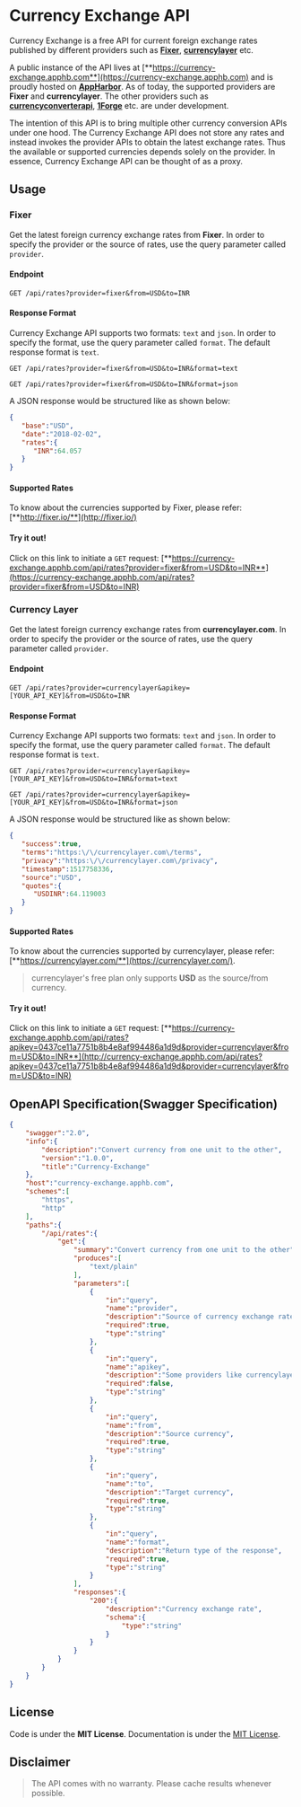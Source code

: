 # Currency Exchange API

Currency Exchange is a free API for current foreign exchange rates published by different providers such as [**Fixer**](http://fixer.io/), [**currencylayer**](https://currencylayer.com/) etc. 

A public instance of the API lives at [**https://currency-exchange.apphb.com**](https://currency-exchange.apphb.com) and is proudly hosted on [**AppHarbor**](https://appharbor.com/). As of today, the supported providers are **Fixer** and **currencylayer**. The other providers such as [**currencyconverterapi**](https://www.currencyconverterapi.com/), [**1Forge**](https://1forge.com/forex-data-api) etc. are under development.

The intention of this API is to bring multiple other currency conversion APIs under one hood. The Currency Exchange API does not store any rates and instead invokes the provider APIs to obtain the latest exchange rates. Thus the available or supported currencies depends solely on the provider. In essence, Currency Exchange API can be thought of as a proxy.


## Usage

### Fixer
Get the latest foreign currency exchange rates from **Fixer**. In order to specify the provider or the source of rates, use the query parameter called `provider`.

#### Endpoint
```http
GET /api/rates?provider=fixer&from=USD&to=INR
```

#### Response Format
Currency Exchange API supports two formats: `text` and `json`. In order to specify the format, use the query parameter called `format`. The default response format is `text`.

```http
GET /api/rates?provider=fixer&from=USD&to=INR&format=text
```

```http
GET /api/rates?provider=fixer&from=USD&to=INR&format=json
```

A JSON response would be structured like as shown below:

```json
{  
   "base":"USD",
   "date":"2018-02-02",
   "rates":{  
      "INR":64.057
   }
}
```

#### Supported Rates
To know about the currencies supported by Fixer, please refer: [**http://fixer.io/**](http://fixer.io/)

#### Try it out!
Click on this link to initiate a `GET` request: [**https://currency-exchange.apphb.com/api/rates?provider=fixer&from=USD&to=INR**](https://currency-exchange.apphb.com/api/rates?provider=fixer&from=USD&to=INR)

### Currency Layer
Get the latest foreign currency exchange rates from **currencylayer.com**. In order to specify the provider or the source of rates, use the query parameter called `provider`.

#### Endpoint
```http
GET /api/rates?provider=currencylayer&apikey=[YOUR_API_KEY]&from=USD&to=INR
```

#### Response Format
Currency Exchange API supports two formats: `text` and `json`. In order to specify the format, use the query parameter called `format`. The default response format is `text`.

```http
GET /api/rates?provider=currencylayer&apikey=[YOUR_API_KEY]&from=USD&to=INR&format=text
```

```http
GET /api/rates?provider=currencylayer&apikey=[YOUR_API_KEY]&from=USD&to=INR&format=json
```

A JSON response would be structured like as shown below:

```json
{
   "success":true,
   "terms":"https:\/\/currencylayer.com\/terms",
   "privacy":"https:\/\/currencylayer.com\/privacy",
   "timestamp":1517758336,
   "source":"USD",
   "quotes":{
      "USDINR":64.119003
   }
}
```

#### Supported Rates
To know about the currencies supported by currencylayer, please refer: [**https://currencylayer.com/**](https://currencylayer.com/).

> currencylayer's free plan only supports **USD** as the source/from currency.

#### Try it out!
Click on this link to initiate a `GET` request: [**https://currency-exchange.apphb.com/api/rates?apikey=0437ce11a7751b8b4e8af994486a1d9d&provider=currencylayer&from=USD&to=INR**](http://currency-exchange.apphb.com/api/rates?apikey=0437ce11a7751b8b4e8af994486a1d9d&provider=currencylayer&from=USD&to=INR)

## OpenAPI Specification(Swagger Specification)
```json
{
    "swagger":"2.0",
    "info":{
        "description":"Convert currency from one unit to the other",
        "version":"1.0.0",
        "title":"Currency-Exchange"
    },
    "host":"currency-exchange.apphb.com",
    "schemes":[
        "https",
        "http"
    ],
    "paths":{
        "/api/rates":{
            "get":{
                "summary":"Convert currency from one unit to the other",
                "produces":[
                    "text/plain"
                ],
                "parameters":[
                    {
                        "in":"query",
                        "name":"provider",
                        "description":"Source of currency exchange rates(fixer, currencylayer etc)",
                        "required":true,
                        "type":"string"
                    },
                    {
                        "in":"query",
                        "name":"apikey",
                        "description":"Some providers like currencylayer.com requires an API Key",
                        "required":false,
                        "type":"string"
                    },
                    {
                        "in":"query",
                        "name":"from",
                        "description":"Source currency",
                        "required":true,
                        "type":"string"
                    },
                    {
                        "in":"query",
                        "name":"to",
                        "description":"Target currency",
                        "required":true,
                        "type":"string"
                    },
                    {
                        "in":"query",
                        "name":"format",
                        "description":"Return type of the response",
                        "required":true,
                        "type":"string"
                    }
                ],
                "responses":{
                    "200":{
                        "description":"Currency exchange rate",
                        "schema":{
                            "type":"string"
                        }
                    }
                }
            }
        }
    }
}
```

## License
Code is under the **MIT License**.
Documentation is under the [MIT License](https://opensource.org/licenses/MIT).

## Disclaimer
> The API comes with no warranty. Please cache results whenever possible.
